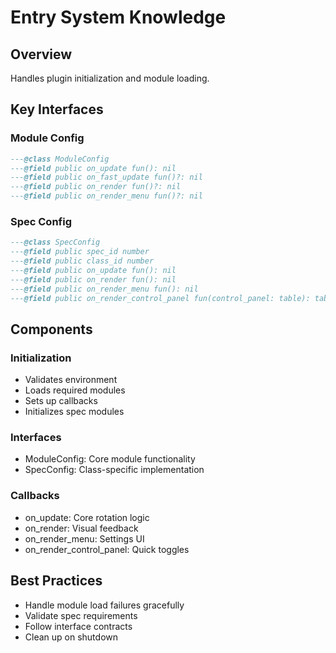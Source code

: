 # Entry System Knowledge

## Overview
Handles plugin initialization and module loading.

## Key Interfaces

### Module Config
```lua
---@class ModuleConfig
---@field public on_update fun(): nil
---@field public on_fast_update fun()?: nil
---@field public on_render fun()?: nil
---@field public on_render_menu fun()?: nil
```

### Spec Config
```lua
---@class SpecConfig
---@field public spec_id number
---@field public class_id number
---@field public on_update fun(): nil
---@field public on_render fun(): nil
---@field public on_render_menu fun(): nil
---@field public on_render_control_panel fun(control_panel: table): table
```

## Components

### Initialization
- Validates environment
- Loads required modules
- Sets up callbacks
- Initializes spec modules

### Interfaces
- ModuleConfig: Core module functionality
- SpecConfig: Class-specific implementation

### Callbacks
- on_update: Core rotation logic
- on_render: Visual feedback
- on_render_menu: Settings UI
- on_render_control_panel: Quick toggles

## Best Practices
- Handle module load failures gracefully
- Validate spec requirements
- Follow interface contracts
- Clean up on shutdown
